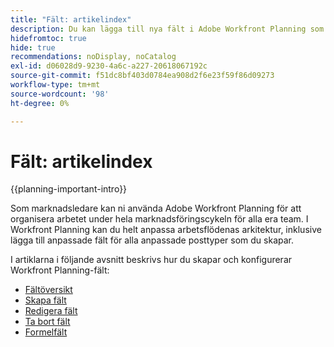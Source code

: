 ```yaml
---
title: "Fält: artikelindex"
description: Du kan lägga till nya fält i Adobe Workfront Planning som återspeglar organisationens livscykel. Fält är attribut för posttyper.
hidefromtoc: true
hide: true
recommendations: noDisplay, noCatalog
exl-id: d06028d9-9230-4a6c-a227-20618067192c
source-git-commit: f51dc8bf403d0784ea908d2f6e23f59f86d09273
workflow-type: tm+mt
source-wordcount: '98'
ht-degree: 0%

---
```


# Fält: artikelindex

<!--
title: Fields: article index
description: You can add new fields in Adobe Workfront Planning that reflect your organization's lifecycle. Fields are attributes of record types. 
hidefromtoc: yes
author: Alina
feature: Work Management (***************WE NEED A NEW ONE HERE***********)
role: User, Admin
hide: yes
-->

<!--update the metadata with real information when making this available in TOC and in the left nav-->

{{planning-important-intro}}

Som marknadsledare kan ni använda Adobe Workfront Planning för att organisera arbetet under hela marknadsföringscykeln för alla era team. I Workfront Planning kan du helt anpassa arbetsflödenas arkitektur, inklusive lägga till anpassade fält för alla anpassade posttyper som du skapar.

I artiklarna i följande avsnitt beskrivs hur du skapar och konfigurerar Workfront Planning-fält:

* [Fältöversikt](/help/quicksilver/planning/fields/fields-overview.md)
* [Skapa fält](/help/quicksilver/planning/fields/create-fields.md)
* [Redigera fält](/help/quicksilver/planning/fields/edit-fields.md)
* [Ta bort fält](/help/quicksilver/planning/fields/delete-fields.md)
* [Formelfält](/help/quicksilver/planning/fields/formula-fields.md)
